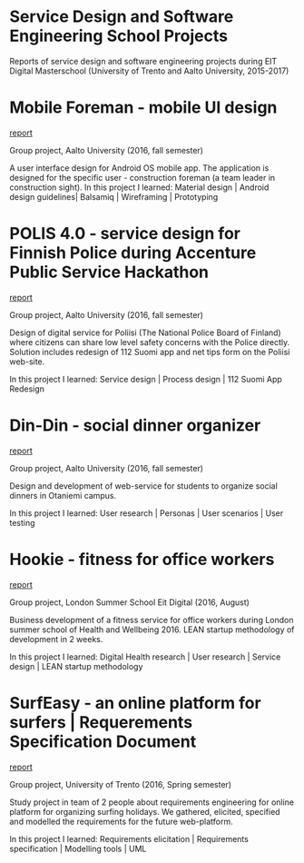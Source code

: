 # Service Design and Software Engineering School Projects
Reports of service design and software engineering projects during EIT Digital Masterschool (University of Trento and  Aalto University, 2015-2017)

# Mobile Foreman - mobile UI design 
[report](https://github.com/AnastasiaKarpenko/school_projects/blob/master/Mobile_Foreman_UI_design_Report.pdf)

Group project, Aalto University (2016, fall semester)

A user interface design for Android OS mobile app. The application is designed for the specific user - construction foreman (a team leader in construction sight).
In this project I learned: Material design | Android design guidelines| Balsamiq | Wireframing | Prototyping




# POLIS 4.0 - service design for Finnish Police during Accenture Public Service Hackathon 
[report](https://github.com/AnastasiaKarpenko/school_projects/blob/master/Police4.0_report.pdf)

Group project, Aalto University (2016, fall semester)

Design of digital service for Poliisi (The National Police Board of Finland) where citizens can share low level safety concerns with the Police directly. Solution includes redesign of 112 Suomi app and net tips form on the Poliisi web-site.

In this project I learned: Service design | Process design | 112 Suomi App Redesign




# Din-Din - social dinner organizer 
[report](https://github.com/AnastasiaKarpenko/school_projects/blob/master/Din-Din_service_report.pdf)

Group project, Aalto University (2016, fall semester)

Design and development of web-service for students to organize social dinners in Otaniemi campus.

In this project I learned: User research | Personas | User scenarios | User testing




# Hookie - fitness for office workers
[report](https://github.com/AnastasiaKarpenko/school_projects/blob/master/Hookie_Report.pdf)

Group project, London Summer School Eit Digital (2016, August)

Business development of a fitness service for office workers during London summer school of Health and Wellbeing 2016. LEAN startup methodology of development in 2 weeks.

In this project I learned: Digital Health research | User research | Service design | LEAN startup methodology





# SurfEasy - an online platform for surfers | Requerements Specification Document
[report](https://github.com/AnastasiaKarpenko/school_projects/blob/master/SurfEasy_Requirements_report.pdf)

Group project, University of Trento (2016, Spring semester)

Study project in team of 2 people about requirements engineering for online platform for organizing surfing holidays. We gathered, elicited, specified and modelled the requirements for the future web-platform.

In this project I learned: Requirements elicitation | Requirements specification | Modelling tools | UML
